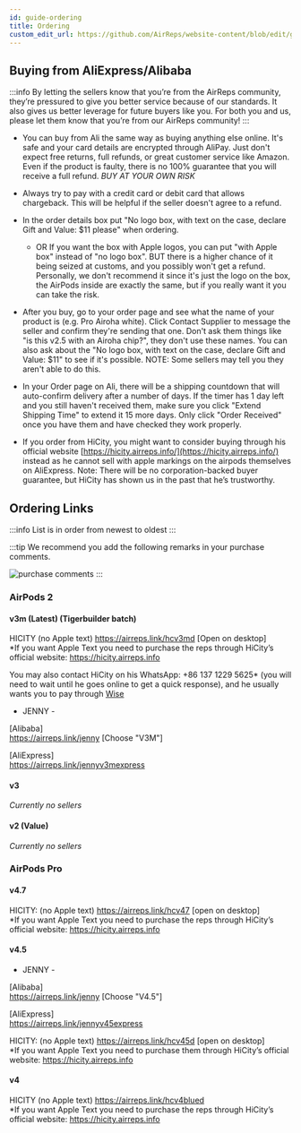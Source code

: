 ```yaml
---
id: guide-ordering
title: Ordering
custom_edit_url: https://github.com/AirReps/website-content/blob/edit/guide-ordering.md
---
```


## Buying from AliExpress/Alibaba
:::info
By letting the sellers know that you’re from the AirReps community, 
they’re pressured to give you better service because of our standards. 
It also gives us better leverage for future buyers like you. For both you 
and us, please let them know that you’re from our AirReps community!
:::

* You can buy from Ali the same way as buying anything else online. 
  It's safe and your card details are encrypted through AliPay. 
  Just don't expect free returns, full refunds, or great customer service like Amazon.
  Even if the product is faulty, there is no 100% guarantee that you will receive a full refund.
  *BUY AT YOUR OWN RISK*
* Always try to pay with a credit card or debit card that allows chargeback. 
  This will be helpful if the seller doesn't agree to a refund.
* In the order details box put "No logo box, with text on the case, declare Gift 
  and Value: $11 please" when ordering. 
  * OR If you want the box with Apple logos, you can put "with Apple box" instead of 
    "no logo box". BUT there is a higher chance of it being seized at customs, and you 
    possibly won't get a refund. Personally, we don't recommend it since it's just 
    the logo on the box, the AirPods inside are exactly the same, but if you really 
    want it you can take the risk.
* After you buy, go to your order page and see what the name of your product is 
  (e.g. Pro Airoha white). Click Contact Supplier to message the seller and confirm 
  they're sending that one. Don't ask them things like "is this v2.5 with an 
  Airoha chip?", they don't use these names. You can also ask about the "No logo box, 
  with text on the case, declare Gift and Value: $11" to see if it's possible. 
  NOTE: Some sellers may tell you they aren't able to do this.
* In your Order page on Ali, there will be a shipping countdown that will auto-confirm 
  delivery after a number of days. If the timer has 1 day left and you still haven't 
  received them, make sure you click "Extend Shipping Time" to extend it 15 more days. 
  Only click "Order Received" once you have them and have checked they work properly.

* If you order from HiCity, you might want to consider buying through his official 
  website [https://hicity.airreps.info/](https://hicity.airreps.info/) instead as 
  he cannot sell with apple markings on the airpods themselves on AliExpress. 
  Note: There will be no corporation-backed buyer guarantee, but HiCity has shown 
  us in the past that he’s trustworthy.
  

## Ordering Links
:::info
List is in order from newest to oldest
:::

:::tip
We recommend you add the following remarks in your purchase comments.

![purchase comments](./assets/ordering-description.png)
:::

### AirPods 2
#### **v3m** (Latest) (Tigerbuilder batch)  
HICITY (no Apple text) https://airreps.link/hcv3md  [Open on desktop]  
*If you want Apple Text you need to purchase the reps through HiCity’s official website: https://hicity.airreps.info 

You may also contact HiCity on his WhatsApp: +86 137 1229 5625* (you will need to wait until he goes online to get a quick response), and he usually wants you to pay through [Wise](https://airreps.link/wise)    

 - JENNY -    
   
[Alibaba]   
https://airreps.link/jenny [Choose "V3M"]

[AliExpress]   
https://airreps.link/jennyv3mexpress  
    
#### **v3**    
*Currently no sellers*   
  
#### **v2** (Value)     
*Currently no sellers*     
  

### AirPods Pro
#### **v4.7**  
HICITY: (no Apple text) https://airreps.link/hcv47 [open on desktop]  
*If you want Apple Text you need to purchase the reps through HiCity’s official website: https://hicity.airreps.info  

#### **v4.5**     

 - JENNY -    
   
[Alibaba]   
https://airreps.link/jenny [Choose "V4.5"]

[AliExpress]   
https://airreps.link/jennyv45express   
        
HICITY: (no Apple text) https://airreps.link/hcv45d [open on desktop]  
*If you want Apple Text you need to purchase them through HiCity’s official website: https://hicity.airreps.info  
  
#### **v4**                                                       
HICITY (no Apple text) https://airreps.link/hcv4blued  
*If you want Apple Text you need to purchase the reps through HiCity’s official website: https://hicity.airreps.info  
  
